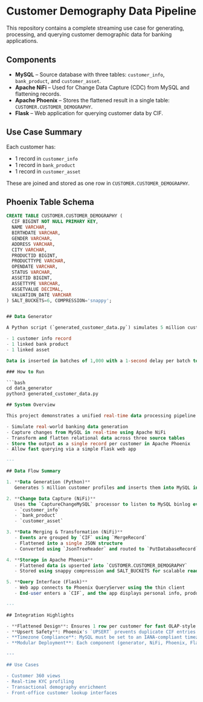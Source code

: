 # Customer Demography Data Pipeline

This repository contains a complete streaming use case for generating, processing, and querying customer demographic data for banking applications.

## Components

- **MySQL** – Source database with three tables: `customer_info`, `bank_product`, and `customer_asset`.
- **Apache NiFi** – Used for Change Data Capture (CDC) from MySQL and flattening records.
- **Apache Phoenix** – Stores the flattened result in a single table: `CUSTOMER.CUSTOMER_DEMOGRAPHY`.
- **Flask** – Web application for querying customer data by CIF.

## Use Case Summary

Each customer has:

- 1 record in `customer_info`
- 1 record in `bank_product`
- 1 record in `customer_asset`

These are joined and stored as one row in `CUSTOMER.CUSTOMER_DEMOGRAPHY`.

## Phoenix Table Schema

```sql
CREATE TABLE CUSTOMER.CUSTOMER_DEMOGRAPHY (
  CIF BIGINT NOT NULL PRIMARY KEY,
  NAME VARCHAR,
  BIRTHDATE VARCHAR,
  GENDER VARCHAR,
  ADDRESS VARCHAR,
  CITY VARCHAR,
  PRODUCTID BIGINT,
  PRODUCTTYPE VARCHAR,
  OPENDATE VARCHAR,
  STATUS VARCHAR,
  ASSETID BIGINT,
  ASSETTYPE VARCHAR,
  ASSETVALUE DECIMAL,
  VALUATION_DATE VARCHAR
) SALT_BUCKETS=6, COMPRESSION='snappy';


## Data Generator

A Python script (`generated_customer_data.py`) simulates 5 million customers in MySQL. Each customer includes:

- 1 customer info record
- 1 linked bank product
- 1 linked asset

Data is inserted in batches of 1,000 with a 1-second delay per batch to simulate real-time ingestion.

### How to Run

```bash
cd data_generator
python3 generated_customer_data.py

## System Overview

This project demonstrates a unified real-time data processing pipeline designed to:

- Simulate real-world banking data generation
- Capture changes from MySQL in real-time using Apache NiFi
- Transform and flatten relational data across three source tables
- Store the output as a single record per customer in Apache Phoenix
- Allow fast querying via a simple Flask web app

---

## Data Flow Summary

1. **Data Generation (Python)**  
   Generates 5 million customer profiles and inserts them into MySQL in batches.

2. **Change Data Capture (NiFi)**  
   Uses the `CaptureChangeMySQL` processor to listen to MySQL binlog events from:
   - `customer_info`
   - `bank_product`
   - `customer_asset`

3. **Data Merging & Transformation (NiFi)**  
   - Events are grouped by `CIF` using `MergeRecord`
   - Flattened into a single JSON structure
   - Converted using `JsonTreeReader` and routed to `PutDatabaseRecord`

4. **Storage in Apache Phoenix**  
   - Flattened data is upserted into `CUSTOMER.CUSTOMER_DEMOGRAPHY`
   - Stored using snappy compression and SALT_BUCKETS for scalable read/write performance

5. **Query Interface (Flask)**  
   - Web app connects to Phoenix QueryServer using the thin client
   - End-user enters a `CIF`, and the app displays personal info, product, and asset

---

## Integration Highlights

- **Flattened Design**: Ensures 1 row per customer for fast OLAP-style analytics.
- **Upsert Safety**: Phoenix's `UPSERT` prevents duplicate CIF entries.
- **Timezone Compliance**: MySQL must be set to an IANA-compliant timezone (e.g., `Asia/Jakarta`) due to NiFi CDC limitations.
- **Modular Deployment**: Each component (generator, NiFi, Phoenix, Flask) can run independently or as part of a full pipeline.

---

## Use Cases

- Customer 360 views
- Real-time KYC profiling
- Transactional demography enrichment
- Front-office customer lookup interfaces